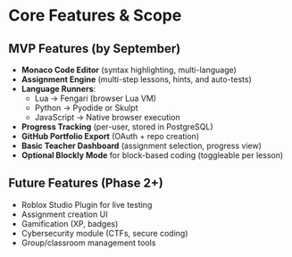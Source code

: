 # Core Features & Scope

## MVP Features (by September)
- **Monaco Code Editor** (syntax highlighting, multi-language)
- **Assignment Engine** (multi-step lessons, hints, and auto-tests)
- **Language Runners**:
  - Lua → Fengari (browser Lua VM)
  - Python → Pyodide or Skulpt
  - JavaScript → Native browser execution
- **Progress Tracking** (per-user, stored in PostgreSQL)
- **GitHub Portfolio Export** (OAuth + repo creation)
- **Basic Teacher Dashboard** (assignment selection, progress view)
- **Optional Blockly Mode** for block-based coding (toggleable per lesson)

## Future Features (Phase 2+)
- Roblox Studio Plugin for live testing
- Assignment creation UI
- Gamification (XP, badges)
- Cybersecurity module (CTFs, secure coding)
- Group/classroom management tools
